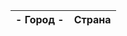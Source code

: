 <!doctype html>
<html lang="ru">

<head>
  <meta charset="UTF-8">
  <meta http-equiv="Pragma" content="no-cache">
  <script type="text/javascript" src="https://code.jquery.com/jquery-3.1.1.min.js"></script>  
</head>
    
<body>
<script>
let response = fetch("https://study.ps-gkh.ru/v8_nn_zhkh20_study/hs/api/v1/ping/");
if (response.ok) { // если HTTP-статус в диапазоне 200-299
  // получаем тело ответа (см. про этот метод ниже)
  let json = response.text();
} else {
  alert("Ошибка HTTP: " + response.status);
}; 
 </script>
  
  
<table id="table">
    <thead>
        <tr>
            <th> - Город - </th>
            <th>Страна</th>
        </tr>
    </thead>
    <tbody>
    </tbody>
</table>

<script>
$(document).ready(function(){
    $('body').append('<br/>5 Этот текст добавлен с помощью полного jQuery');
});
</script>

</body>

